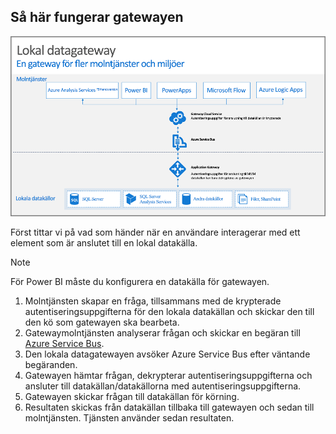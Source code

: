 ## <a name="how-the-gateway-works"></a>Så här fungerar gatewayen
![On-prem-data-gateway-how-it-works](./media/gateway-onprem-how-it-works-include/on-prem-data-gateway-how-it-works.png)

Först tittar vi på vad som händer när en användare interagerar med ett element som är anslutet till en lokal datakälla. 

> [!NOTE]
> För Power BI måste du konfigurera en datakälla för gatewayen.

1. Molntjänsten skapar en fråga, tillsammans med de krypterade autentiseringsuppgifterna för den lokala datakällan och skickar den till den kö som gatewayen ska bearbeta.
2. Gatewaymolntjänsten analyserar frågan och skickar en begäran till [Azure Service Bus](/azure/service-bus-messaging/service-bus-messaging-overview/).
3. Den lokala datagatewayen avsöker Azure Service Bus efter väntande begäranden.
4. Gatewayen hämtar frågan, dekrypterar autentiseringsuppgifterna och ansluter till datakällan/datakällorna med autentiseringsuppgifterna.
5. Gatewayen skickar frågan till datakällan för körning.
6. Resultaten skickas från datakällan tillbaka till gatewayen och sedan till molntjänsten. Tjänsten använder sedan resultaten.

